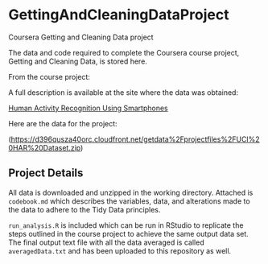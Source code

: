 # GettingAndCleaningDataProject
Coursera Getting and Cleaning Data project


The data and code required to complete the Coursera course project, Getting and Cleaning Data, is stored here.

From the course project:

A full description is available at the site where the data was obtained:

[Human Activity Recognition Using Smartphones](http://archive.ics.uci.edu/ml/datasets/Human+Activity+Recognition+Using+Smartphones)

Here are the data for the project:

(https://d396qusza40orc.cloudfront.net/getdata%2Fprojectfiles%2FUCI%20HAR%20Dataset.zip)


## Project Details

All data is downloaded and unzipped in the working directory. Attached is `codebook.md` which describes the variables, data, and alterations made to the data to adhere to the Tidy Data principles.

`run_analysis.R` is included which can be run in RStudio to replicate the steps outlined in the course project to achieve the same output data set. The final output text file with all the data averaged is called `averagedData.txt` and has been uploaded to this repository as well.


